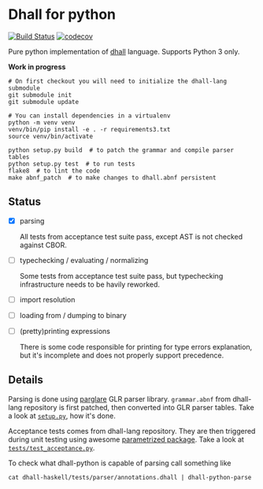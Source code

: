 Dhall for python
================

[![Build Status](https://travis-ci.com/SupraSummus/dhall-python.svg?branch=master)](https://travis-ci.com/SupraSummus/dhall-python)
[![codecov](https://codecov.io/gh/SupraSummus/dhall-python/branch/master/graph/badge.svg)](https://codecov.io/gh/SupraSummus/dhall-python)

Pure python implementation of [dhall](https://github.com/dhall-lang/dhall-lang) language.
Supports Python 3 only.

**Work in progress**

    # On first checkout you will need to initialize the dhall-lang submodule
    git submodule init
    git submodule update

    # You can install dependencies in a virtualenv
    python -m venv venv
    venv/bin/pip install -e . -r requirements3.txt
    source venv/bin/activate

    python setup.py build  # to patch the grammar and compile parser tables
    python setup.py test  # to run tests
    flake8  # to lint the code
    make abnf_patch  # to make changes to dhall.abnf persistent

Status
------

 * [x] parsing

   All tests from acceptance test suite pass, except AST is not checked against CBOR.
 
 * [ ] typechecking / evaluating / normalizing

   Some tests from acceptance test suite pass, but typechecking infrastructure needs to be havily reworked.

 * [ ] import resolution
 * [ ] loading from / dumping to binary
 * [ ] (pretty)printing expressions
 
   There is some code responsible for printing for type errors explanation, but it's incomplete and does not properly support precedence.

Details
-------

Parsing is done using [parglare](https://github.com/igordejanovic/parglare) GLR parser library. `grammar.abnf` from dhall-lang repository is first patched, then converted into GLR parser tables. Take a look at [`setup.py`](setup.py), how it's done.

Acceptance tests comes from dhall-lang repository. They are then triggered during unit testing using awesome [parametrized package](https://github.com/wolever/parameterized). Take a look at [`tests/test_acceptance.py`](tests/test_acceptance.py).

To check what dhall-python is capable of parsing call something like

    cat dhall-haskell/tests/parser/annotations.dhall | dhall-python-parse
